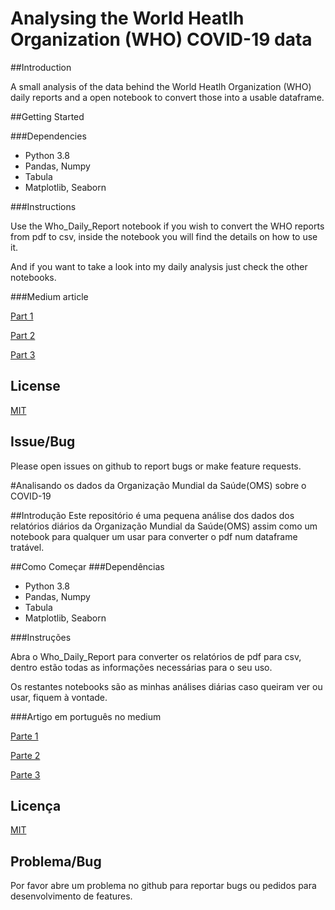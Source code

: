 # Analysing the World Heatlh Organization (WHO) COVID-19 data

##Introduction

A small analysis of the data behind the World Heatlh Organization (WHO) daily reports and a open notebook to convert those into a usable dataframe.

##Getting Started

###Dependencies

* Python 3.8
* Pandas, Numpy
* Tabula
* Matplotlib, Seaborn

###Instructions

Use the Who_Daily_Report notebook if you wish to convert the WHO reports from pdf to csv, inside the notebook you will find the details on how to use it.

And if you want to take a look into my daily analysis just check the other notebooks.

###Medium article 

[Part 1](https://medium.com/@rpinto02/this-article-will-make-you-look-at-the-covid-19-data-covered-by-the-media-in-a-whole-new-way-dab9e8849228)

[Part 2](https://medium.com/@rpinto02/this-article-will-make-you-look-at-the-covid-19-data-covered-by-the-media-in-a-whole-new-light-36c28424dc18)

[Part 3](https://medium.com/@rpinto02/this-article-will-make-you-look-at-the-covid-19-data-covered-by-the-media-in-a-whole-new-light-277f2b19d841)

## License
[MIT](https://opensource.org/licenses/MIT)

## Issue/Bug

Please open issues on github to report bugs or make feature requests.


#Analisando os dados da Organização Mundial da Saúde(OMS) sobre o COVID-19

##Introdução
Este repositório é uma pequena análise dos dados dos relatórios diários da Organização Mundial da Saúde(OMS) assim como um notebook para qualquer um usar para converter o pdf num dataframe tratável.

##Como Começar
###Dependências
* Python 3.8
* Pandas, Numpy
* Tabula
* Matplotlib, Seaborn

###Instruções

Abra o Who_Daily_Report para converter os relatórios de pdf para csv, dentro estão todas as informações necessárias para o seu uso.

Os restantes notebooks são as minhas análises diárias caso queiram ver ou usar, fiquem à vontade.

###Artigo em português no medium

[Parte 1](https://medium.com/data-hackers/covid-19-analisando-os-dados-que-n%C3%A3o-est%C3%A3o-na-m%C3%ADdia-parte-3-1e1dec4efcc3)

[Parte 2](https://medium.com/data-hackers/covid-19-analisando-os-dados-que-n%C3%A3o-est%C3%A3o-na-m%C3%ADdia-parte-2-14c0f722d2a5)

[Parte 3](https://medium.com/data-hackers/covid-19-analisando-os-dados-que-n%C3%A3o-est%C3%A3o-na-m%C3%ADdia-parte-3-1e1dec4efcc3)

## Licença
[MIT](https://opensource.org/licenses/MIT)

## Problema/Bug

Por favor abre um problema no github para reportar bugs ou pedidos para desenvolvimento de features.
